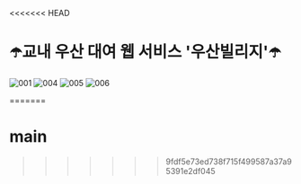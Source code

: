 <<<<<<< HEAD
# ☂️교내 우산 대여 웹 서비스 '우산빌리지'☂️

![001](https://user-images.githubusercontent.com/80515918/162880408-f10db33b-6c0b-4925-a67b-73a07532cfdd.png)
![004](https://user-images.githubusercontent.com/80515918/162880411-1d975cda-2b1f-4650-9e68-339a8b061a9a.png)
![005](https://user-images.githubusercontent.com/80515918/162880417-a6e42b68-1489-46a3-8041-81f0c84d281c.png)
![006](https://user-images.githubusercontent.com/80515918/162880421-e85ecf06-e3cb-491e-8a45-8d815c6341b8.png)


=======
# main
>>>>>>> 9fdf5e73ed738f715f499587a37a95391e2df045
